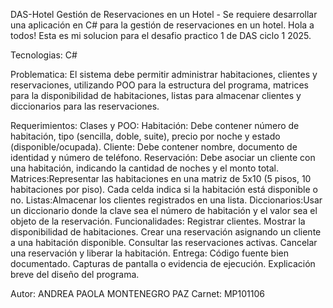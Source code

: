DAS-Hotel
Gestión de Reservaciones en un Hotel - Se requiere desarrollar una aplicación en C# para la gestión de reservaciones en un hotel. Hola a todos! Esta es mi solucion para el desafio practico 1 de DAS ciclo 1 2025.

Tecnologias: C#

Problematica: El sistema debe permitir administrar habitaciones, clientes y reservaciones, utilizando POO para la estructura del programa, matrices para la disponibilidad de habitaciones, listas para almacenar clientes y diccionarios para las reservaciones.

Requerimientos: Clases y POO: Habitación: Debe contener número de habitación, tipo (sencilla, doble, suite), precio por noche y estado (disponible/ocupada). Cliente: Debe contener nombre, documento de identidad y número de teléfono. Reservación: Debe asociar un cliente con una habitación, indicando la cantidad de noches y el monto total. Matrices:Representar las habitaciones en una matriz de 5x10 (5 pisos, 10 habitaciones por piso). Cada celda indica si la habitación está disponible o no. Listas:Almacenar los clientes registrados en una lista. Diccionarios:Usar un diccionario donde la clave sea el número de habitación y el valor sea el objeto de la reservación. Funcionalidades: Registrar clientes. Mostrar la disponibilidad de habitaciones. Crear una reservación asignando un cliente a una habitación disponible. Consultar las reservaciones activas. Cancelar una reservación y liberar la habitación. Entrega: Código fuente bien documentado. Capturas de pantalla o evidencia de ejecución. Explicación breve del diseño del programa.

Autor: ANDREA PAOLA MONTENEGRO PAZ Carnet: MP101106
